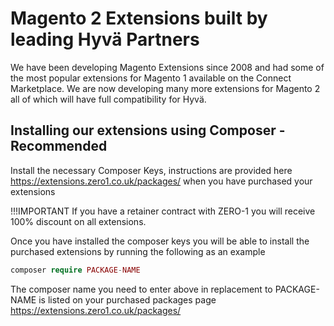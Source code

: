 # Magento 2 Extensions built by leading Hyvä Partners

We have been developing Magento Extensions since 2008 and had some of the most popular extensions for Magento 1 available on the Connect Marketplace. We are now developing many more extensions for Magento 2 all of which will have full compatibility for Hyvä.


## Installing our extensions using Composer - Recommended

Install the necessary Composer Keys, instructions are provided here https://extensions.zero1.co.uk/packages/ when you have purchased your extensions

!!!IMPORTANT 
If you have a retainer contract with ZERO-1 you will receive 100% discount on all extensions.

Once you have installed the composer keys you will be able to install the purchased extensions by running the following as an example

```php
composer require PACKAGE-NAME


```
The composer name you need to enter above in replacement to PACKAGE-NAME is listed on your purchased packages page https://extensions.zero1.co.uk/packages/
